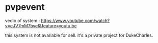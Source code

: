 # pvpevent
vedio of system : https://www.youtube.com/watch?v=eJV7mM7bveI&feature=youtu.be

this system is not avariable for sell.
it's a private project for DukeCharles.
